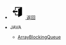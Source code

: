 - ![icon-sccess](../../_media/svg/exit.svg)[ 返回](../../README.md.md)

- JAVA

  - [ArrayBlockingQueue](java/ArrayBlockingQueue.md)
